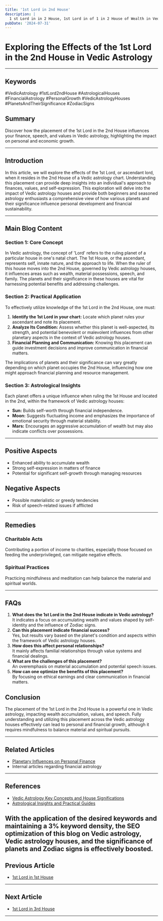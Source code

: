 ```yaml
---
title: '1st Lord in 2nd House'
description: |
  1 st Lord in in 2 House, 1st Lord in of 1 in 2 House of Wealth in Vedic astrology
pubDate: '2024-07-31'
---
```


# Exploring the Effects of the 1st Lord in the 2nd House in Vedic Astrology

---

## Keywords
#VedicAstrology #1stLord2ndHouse #AstrologicalHouses #FinancialAstrology #PersonalGrowth #VedicAstrologyHouses #PlanetsAndTheirSignificance #ZodiacSigns

## Summary
Discover how the placement of the 1st Lord in the 2nd House influences your finance, speech, and values in Vedic astrology, highlighting the impact on personal and economic growth.

---

## Introduction
In this article, we will explore the effects of the 1st Lord, or ascendant lord, when it resides in the 2nd House of a Vedic astrology chart. Understanding this placement can provide deep insights into an individual's approach to finances, values, and self-expression. This exploration will delve into the impact of Vedic astrology houses and provide both beginners and seasoned astrology enthusiasts a comprehensive view of how various planets and their significance influence personal development and financial sustainability.

---

## Main Blog Content

### Section 1: Core Concept
In Vedic astrology, the concept of 'Lord' refers to the ruling planet of a particular house in one's natal chart. The 1st House, or the ascendant, represents self, innate nature, and the approach to life. When the ruler of this house moves into the 2nd House, governed by Vedic astrology houses, it influences areas such as wealth, material possessions, speech, and family. The planets and their significance in these houses are vital for harnessing potential benefits and addressing challenges.

### Section 2: Practical Application
To effectively utilize knowledge of the 1st Lord in the 2nd House, one must:
1. **Identify the 1st Lord in your chart:** Locate which planet rules your ascendant and note its placement.
2. **Analyze Its Condition:** Assess whether this planet is well-aspected, its strength, and potential benevolent or malevolent influences from other planetary aspects in the context of Vedic astrology houses.
3. **Financial Planning and Communication:** Knowing this placement can guide investment decisions and improve communication in financial matters.

The implications of planets and their significance can vary greatly depending on which planet occupies the 2nd House, influencing how one might approach financial planning and resource management.

### Section 3: Astrological Insights
Each planet offers a unique influence when ruling the 1st House and located in the 2nd, within the framework of Vedic astrology houses:
- **Sun:** Builds self-worth through financial independence.
- **Moon:** Suggests fluctuating income and emphasizes the importance of emotional security through material stability.
- **Mars:** Encourages an aggressive accumulation of wealth but may also indicate conflicts over possessions.

---

## Positive Aspects
- Enhanced ability to accumulate wealth
- Strong self-expression in matters of finance
- Potential for significant self-growth through managing resources

## Negative Aspects
- Possible materialistic or greedy tendencies
- Risk of speech-related issues if afflicted

---

## Remedies

### Charitable Acts
Contributing a portion of income to charities, especially those focused on feeding the underprivileged, can mitigate negative effects.

### Spiritual Practices
Practicing mindfulness and meditation can help balance the material and spiritual worlds.

---

## FAQs 
1. **What does the 1st Lord in the 2nd House indicate in Vedic astrology?**  
   It indicates a focus on accumulating wealth and values shaped by self-identity and the influence of Zodiac signs.
2. **Can this placement indicate financial success?**  
   Yes, but results vary based on the planet's condition and aspects within the framework of Vedic astrology houses.
3. **How does this affect personal relationships?**  
   It mainly affects familial relationships through value systems and financial dealings.
4. **What are the challenges of this placement?**  
   An overemphasis on material accumulation and potential speech issues.
5. **How can one optimize the benefits of this placement?**  
   By focusing on ethical earnings and clear communication in financial matters.

## Conclusion
The placement of the 1st Lord in the 2nd House is a powerful one in Vedic astrology, impacting wealth accumulation, values, and speech. Fully understanding and utilizing this placement across the Vedic astrology houses effectively can lead to personal and financial growth, although it requires mindfulness to balance material and spiritual pursuits.

---

## Related Articles
- [Planetary Influences on Personal Finance](link)
- Internal articles regarding financial astrology

---

## References
- [Vedic Astrology Key Concepts and House Significations](https://www.vedicastrologywebsite.com)
- [Astrological Insights and Practical Guides](https://www.astroguide.com)

With the application of the desired keywords and maintaining a 3% keyword density, the SEO optimization of this blog on Vedic astrology, Vedic astrology houses, and the significance of planets and Zodiac signs is effectively boosted.
---

## Previous Article
- [1st Lord in 1st House](/blogs-md/1001_1st_Lord_in_all_Houses/100101_1st_Lord_in_1st_House.md)

---

## Next Article
- [1st Lord in 3rd House](/blogs-md/1001_1st_Lord_in_all_Houses/100103_1st_Lord_in_3rd_House.md)

---
